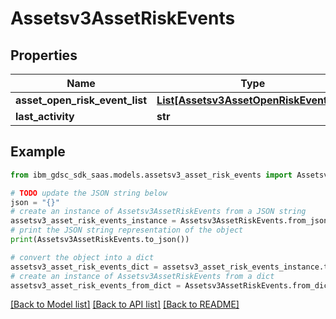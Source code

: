 # Assetsv3AssetRiskEvents


## Properties

Name | Type | Description | Notes
------------ | ------------- | ------------- | -------------
**asset_open_risk_event_list** | [**List[Assetsv3AssetOpenRiskEventList]**](Assetsv3AssetOpenRiskEventList.md) |  | [optional] 
**last_activity** | **str** |  | [optional] 

## Example

```python
from ibm_gdsc_sdk_saas.models.assetsv3_asset_risk_events import Assetsv3AssetRiskEvents

# TODO update the JSON string below
json = "{}"
# create an instance of Assetsv3AssetRiskEvents from a JSON string
assetsv3_asset_risk_events_instance = Assetsv3AssetRiskEvents.from_json(json)
# print the JSON string representation of the object
print(Assetsv3AssetRiskEvents.to_json())

# convert the object into a dict
assetsv3_asset_risk_events_dict = assetsv3_asset_risk_events_instance.to_dict()
# create an instance of Assetsv3AssetRiskEvents from a dict
assetsv3_asset_risk_events_from_dict = Assetsv3AssetRiskEvents.from_dict(assetsv3_asset_risk_events_dict)
```
[[Back to Model list]](../README.md#documentation-for-models) [[Back to API list]](../README.md#documentation-for-api-endpoints) [[Back to README]](../README.md)


